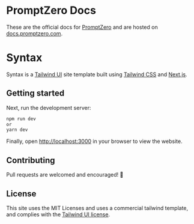 # PromptZero Docs

These are the official docs for [PromptZero](https://www.promptzero.com) and are hosted on [docs.promptzero.com](https://docs.promptzero.com).

# Syntax

Syntax is a [Tailwind UI](https://tailwindui.com) site template built using [Tailwind CSS](https://tailwindcss.com) and [Next.js](https://nextjs.org).

## Getting started

Next, run the development server:

```bash
npm run dev
or
yarn dev
```

Finally, open [http://localhost:3000](http://localhost:3000) in your browser to view the website.

## Contributing

Pull requests are welcomed and encouraged! 🚀

## License

This site uses the MIT Licenses and uses a commercial tailwind template, and complies with the [Tailwind UI license](https://tailwindui.com/license).
